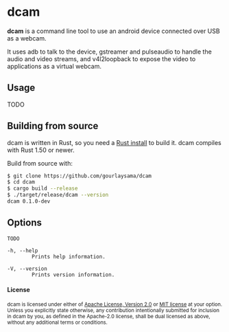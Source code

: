 # dcam

**dcam** is a command line tool to use an android device connected over USB as a webcam.

It uses adb to talk to the device, gstreamer and pulseaudio to handle the audio and video streams, and v4l2loopback to expose the video to applications as a virtual webcam.

## Usage

TODO


## Building from source

dcam is written in Rust, so you need a [Rust install] to build it. dcam compiles with
Rust 1.50 or newer.

Build from source with:

```sh
$ git clone https://github.com/gourlaysama/dcam
$ cd dcam
$ cargo build --release
$ ./target/release/dcam --version
dcam 0.1.0-dev
```

## Options

```
TODO

-h, --help           
        Prints help information.

-V, --version        
        Prints version information.
```

#### License

<sub>
dcam is licensed under either of <a href="LICENSE-APACHE">Apache License, Version 2.0</a> or <a href="LICENSE-MIT">MIT license</a> at your option.
</sub>

<br>

<sub>
Unless you explicitly state otherwise, any contribution intentionally submitted
for inclusion in dcam by you, as defined in the Apache-2.0 license, shall be
dual licensed as above, without any additional terms or conditions.
</sub>

[Rust install]: https://www.rust-lang.org/tools/install